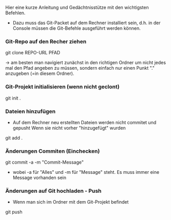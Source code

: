 Hier eine kurze Anleitung und Gedächtnisstütze mit den wichtigsten Befehlen.

- Dazu muss das Git-Packet auf dem Rechner installiert sein, d.h. in der Console müssen die Git-Befehle ausgeführt werden können.

### Git-Repo auf den Recher ziehen ###

git clone REPO-URL PFAD

-> am besten man navigiert zunächst in den richtigen Ordner um nicht jedes mal
den Pfad angeben zu müssen, sondern einfach nur einen Punkt "." anzugeben
(=in diesem Ordner).

### Git-Projekt initialisieren (wenn nicht geclont) ###

git init .

### Dateien hinzufügen ###
- Auf dem Rechner neu erstellten Dateien werden nicht commitet und gepusht Wenn sie nicht vorher "hinzugefügt" wurden

git add .

### Änderungen Commiten (Einchecken) ###

git commit -a -m "Commit-Message"

- wobei -a für "Alles" und -m für "Message" steht. Es muss immer eine Message vorhanden sein

### Änderungen auf Git hochladen - Push ###

- Wenn man sich im Ordner mit dem Git-Projekt befindet

git push
